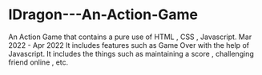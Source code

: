 # IDragon---An-Action-Game
An Action Game that contains a pure use of HTML , CSS , Javascript. Mar 2022 - Apr 2022
It includes features such as Game Over with the help of Javascript.
It includes the things such as maintaining a score , challenging friend online , etc.
